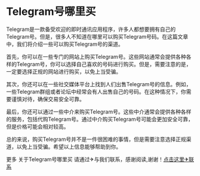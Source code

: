 # Telegram号哪里买

Telegram是一款备受欢迎的即时通讯应用程序，许多人都想要拥有自己的Telegram号。但是，很多人不知道在哪里可以购买Telegram号码。在这篇文章中，我们将介绍一些可以购买Telegram号的渠道。

首先，你可以在一些专门的网站上购买Telegram号。这些网站通常会提供各种各样的Telegram号，你可以选择自己喜欢的号码进行购买。但是，需要注意的是，一定要选择正规的网站进行购买，以免上当受骗。

其次，你还可以在一些社交媒体平台上找到人们出售Telegram号的信息。例如，一些Telegram群组或者论坛中经常会有人出售自己的号码。在这种情况下，你需要谨慎对待，确保交易安全可靠。

最后，你还可以通过一些中介来购买Telegram号。这些中介通常会提供各种各样的服务，包括代购Telegram号。通过中介购买Telegram号可能会更加安全可靠，但是价格可能会相对较高。

总的来说，购买Telegram号并不是一件很困难的事情，但是需要注意选择正规渠道，以免上当受骗。希望以上信息能够帮助到你。

更多 关于Telegram号哪里买 请通过✈与我们联系，感谢阅读,谢谢！[点击这里✈联系](https://t.me/LM999bot)